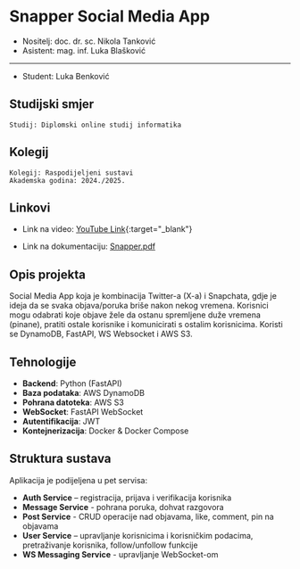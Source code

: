 # Snapper Social Media App

-   Nositelj: doc. dr. sc. Nikola Tanković
-   Asistent: mag. inf. Luka Blašković

---

-   Student: Luka Benković

## Studijski smjer

```
Studij: Diplomski online studij informatika
```

## Kolegij

```
Kolegij: Raspodijeljeni sustavi
Akademska godina: 2024./2025.
```

## Linkovi

-   Link na video: [YouTube Link](https://youtu.be/vHVYRqWfEEA){:target="_blank"} 

-   Link na dokumentaciju: [Snapper.pdf](https://github.com/user-attachments/files/22297602/luka-benkovic.pdf)


## Opis projekta

Social Media App koja je kombinacija Twitter-a (X-a) i Snapchata, gdje je ideja da se svaka objava/poruka briše nakon nekog vremena. Korisnici mogu odabrati koje objave žele da ostanu spremljene duže vremena (pinane), pratiti ostale korisnike i komunicirati s ostalim korisnicima. Koristi se DynamoDB, FastAPI, WS Websocket i AWS S3.

## Tehnologije

-   **Backend**: Python (FastAPI)
-   **Baza podataka**: AWS DynamoDB
-   **Pohrana datoteka**: AWS S3
-   **WebSocket**: FastAPI WebSocket
-   **Autentifikacija**: JWT
-   **Kontejnerizacija**: Docker & Docker Compose

## Struktura sustava

Aplikacija je podijeljena u pet servisa:

-   **Auth Service** – registracija, prijava i verifikacija korisnika
-   **Message Service** - pohrana poruka, dohvat razgovora
-   **Post Service** - CRUD operacije nad objavama, like, comment, pin na objavama
-   **User Service** – upravljanje korisnicima i korisničkim podacima, pretraživanje korisnika, follow/unfollow funkcije
-   **WS Messaging Service** - upravljanje WebSocket-om
